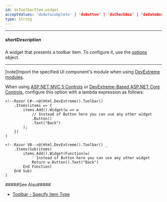 ```yaml
---
id: dxToolbarItem.widget
acceptValues: 'dxAutocomplete' | 'dxButton' | 'dxCheckBox' | 'dxDateBox' | 'dxMenu' | 'dxSelectBox' | 'dxTabs' | 'dxTextBox' | 'dxButtonGroup' | 'dxDropDownButton'
type: String
---
```

---
##### shortDescription
A widget that presents a toolbar item. To configure it, use the [options](/api-reference/_hidden/dxToolbarItem/options.md '/Documentation/ApiReference/UI_Widgets/dxToolbar/Configuration/items/#options') object.

---
[note]Import the specified UI component's module when using [DevExtreme modules](/concepts/Common/Modularity '/Documentation/Guide/Common/Modularity/'). 

When using <a href="https://docs.devexpress.com/DevExtremeAspNetMvc/400943/devextreme-aspnet-mvc-controls" target="_blank">ASP.NET MVC 5 Controls</a> or <a href="https://docs.devexpress.com/AspNetCore/400263/aspnet-core-controls#devextreme-based-aspnet-core-controls" target="_blank">DevExtreme-Based ASP.NET Core Controls</a>, configure this option with a lambda expression as follows:

    <!--Razor C#-->@(Html.DevExtreme().Toolbar()
        .Items(items => {
            items.Add().Widget(w => w
                // Instead of Button here you can use any other widget
                .Button()
                .Text("Back")
            );
        })
    )

    <!--Razor VB-->@(Html.DevExtreme().Toolbar() _
        .Items(Sub(items)
            items.Add().Widget(Function(w)
                ' Instead of Button here you can use any other widget
                Return w.Button().Text("Back")
            End Function)
        End Sub)
    )

#####See Also#####
- [Toolbar - Specify Item Type](/concepts/05%20Widgets/Toolbar/05%20Specify%20Item%20Type.md '/Documentation/Guide/Widgets/Toolbar/Specify_Item_Type/')